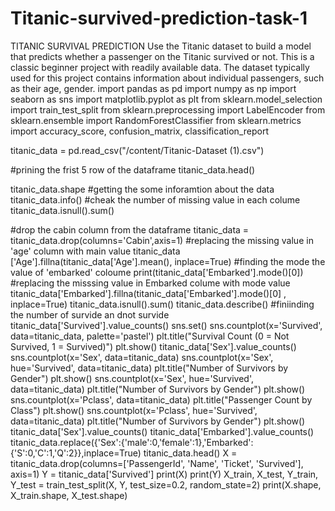 # Titanic-survived-prediction-task-1
TITANIC SURVIVAL PREDICTION  Use the Titanic dataset to build a model that predicts whether a passenger on the Titanic survived or not. This is a classic beginner project with readily available data. The dataset typically used for this project contains information about individual passengers, such as their age, gender.
import pandas as pd
import numpy as np
import seaborn as sns
import matplotlib.pyplot as plt
from sklearn.model_selection import train_test_split
from sklearn.preprocessing import LabelEncoder
from sklearn.ensemble import RandomForestClassifier
from sklearn.metrics import accuracy_score, confusion_matrix, classification_report

titanic_data = pd.read_csv("/content/Titanic-Dataset (1).csv")

#prining the frist 5 row of the dataframe 
titanic_data.head()

titanic_data.shape
#getting the some inforamtion about the data 
titanic_data.info()
#cheak the number of missing value in each colume
titanic_data.isnull().sum()

#drop the cabin column from the dataframe 
titanic_data = titanic_data.drop(columns='Cabin',axis=1)
#replacing the missing value in 'age' column with main value
titanic_data ['Age'].fillna(titanic_data['Age'].mean(), inplace=True)
#finding the mode the value of 'embarked' coloume
print(titanic_data['Embarked'].mode()[0])
#replacing the misssing value in Embarked colume with mode value
titanic_data['Embarked'].fillna(titanic_data['Embarked'].mode()[0] , inplace=True)
titanic_data.isnull().sum()
titanic_data.describe()
#finiinding the  number of survide an dnot survide
titanic_data['Survived'].value_counts()
sns.set()
sns.countplot(x='Survived', data=titanic_data, palette='pastel')
plt.title("Survival Count (0 = Not Survived, 1 = Survived)")
plt.show()
titanic_data['Sex'].value_counts()
sns.countplot(x='Sex', data=titanic_data)
sns.countplot(x='Sex', hue='Survived', data=titanic_data)
plt.title("Number of Survivors by Gender")
plt.show()
sns.countplot(x='Sex', hue='Survived', data=titanic_data)
plt.title("Number of Survivors by Gender")
plt.show()
sns.countplot(x='Pclass', data=titanic_data)
plt.title("Passenger Count by Class")
plt.show()
sns.countplot(x='Pclass', hue='Survived', data=titanic_data)
plt.title("Number of Survivors by Gender")
plt.show()
titanic_data['Sex'].value_counts()
titanic_data['Embarked'].value_counts()
titanic_data.replace({'Sex':{'male':0,'female':1},'Embarked':{'S':0,'C':1,'Q':2}},inplace=True)
titanic_data.head()
X = titanic_data.drop(columns=['PassengerId', 'Name', 'Ticket', 'Survived'], axis=1)
Y = titanic_data['Survived']
print(X)
print(Y)
X_train, X_test, Y_train, Y_test = train_test_split(X, Y, test_size=0.2, random_state=2)
print(X.shape, X_train.shape, X_test.shape)






  
 
      
    

    
  

